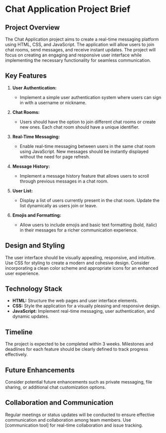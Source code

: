 # Chat Application Project Brief

## Project Overview

The Chat Application project aims to create a real-time messaging platform using HTML, CSS, and JavaScript. The application will allow users to join chat rooms, send messages, and receive instant updates. The project will focus on creating an engaging and responsive user interface while implementing the necessary functionality for seamless communication.

## Key Features

1. **User Authentication:**
   - Implement a simple user authentication system where users can sign in with a username or nickname.

2. **Chat Rooms:**
   - Users should have the option to join different chat rooms or create new ones. Each chat room should have a unique identifier.

3. **Real-Time Messaging:**
   - Enable real-time messaging between users in the same chat room using JavaScript. New messages should be instantly displayed without the need for page refresh.

4. **Message History:**
   - Implement a message history feature that allows users to scroll through previous messages in a chat room.

5. **User List:**
   - Display a list of users currently present in the chat room. Update the list dynamically as users join or leave.

6. **Emojis and Formatting:**
   - Allow users to include emojis and basic text formatting (bold, italic) in their messages for a richer communication experience.

## Design and Styling

The user interface should be visually appealing, responsive, and intuitive. Use CSS for styling to create a modern and cohesive design. Consider incorporating a clean color scheme and appropriate icons for an enhanced user experience.

## Technology Stack

- **HTML:** Structure the web pages and user interface elements.
- **CSS:** Style the application for a visually pleasing and responsive design.
- **JavaScript:** Implement real-time messaging, user authentication, and dynamic updates.

## Timeline

The project is expected to be completed within 3 weeks. Milestones and deadlines for each feature should be clearly defined to track progress effectively.

## Future Enhancements

Consider potential future enhancements such as private messaging, file sharing, or additional chat customization options.

## Collaboration and Communication

Regular meetings or status updates will be conducted to ensure effective communication and collaboration among team members. Use [communication tool] for real-time collaboration and issue tracking.


